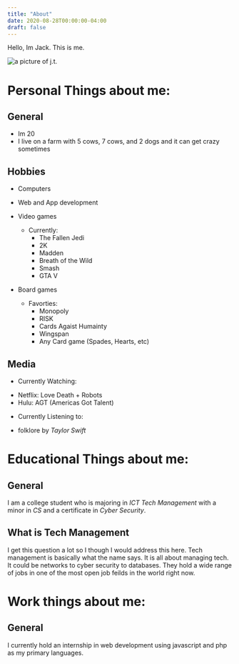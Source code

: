 ```yaml
---
title: "About"
date: 2020-08-28T00:00:00-04:00
draft: false
---
```


Hello, Im Jack. This is me.

![a picture of j.t.](https://confident-jones-82287b.netlify.app/profilepic.jpeg)

Personal Things about me:
=========================

General
-------
+ Im 20
+ I live on a farm with 5 cows, 7 cows, and 2 dogs and it can get crazy sometimes

Hobbies
-------
+ Computers
+ Web and App development
+ Video games
  - Currently:
    * The Fallen Jedi
    * 2K
    * Madden
    * Breath of the Wild
    * Smash
    * GTA V
    
+ Board games
  - Favorties:
    * Monopoly
    * RISK
    * Cards Agaist Humainty
    * Wingspan
    * Any Card game (Spades, Hearts, etc)
 
 Media
 -----
 + Currently Watching:
  - Netflix: Love Death + Robots
  - Hulu: AGT (Americas Got Talent)
 + Currently Listening to: 
  - folklore by *Taylor Swift*
    

Educational Things about me:
============================

General
-------
I am a college student who is majoring in *ICT Tech Management* with a minor in *CS* and a certificate in *Cyber Security*.

What is Tech Management
-----------------------
I get this question a lot so I though I would address this here. Tech management is basically what the name says. It is all about managing tech. It could be networks to cyber security to databases. They hold a wide range of jobs in one of the most open job feilds in the world right now.

Work things about me:
=====================

General
-------
I currently hold an internship in web development using javascript and php as my primary languages.




